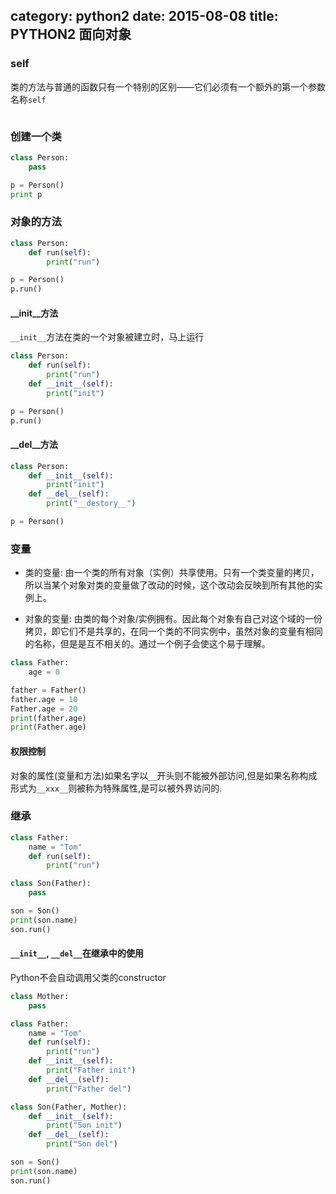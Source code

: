 category: python2
date: 2015-08-08
title: PYTHON2 面向对象
---

### self
类的方法与普通的函数只有一个特别的区别——它们必须有一个额外的第一个参数名称`self`
```python

```

### 创建一个类
```python
class Person:
    pass

p = Person()
print p
```

### 对象的方法
```python
class Person:
    def run(self):
        print("run")

p = Person()
p.run()
```

#### __init__方法
`__init__`方法在类的一个对象被建立时，马上运行
```python
class Person:
    def run(self):
        print("run")
    def __init__(self):
        print("init")

p = Person()
p.run()
```

#### __del__方法
```python
class Person:
    def __init__(self):
        print("init")
    def __del__(self):
        print("__destory__")

p = Person()
```

### 变量
* 类的变量: 由一个类的所有对象（实例）共享使用。只有一个类变量的拷贝，所以当某个对象对类的变量做了改动的时候，这个改动会反映到所有其他的实例上。

* 对象的变量: 由类的每个对象/实例拥有。因此每个对象有自己对这个域的一份拷贝，即它们不是共享的，在同一个类的不同实例中，虽然对象的变量有相同的名称，但是是互不相关的。通过一个例子会使这个易于理解。

```python
class Father:
    age = 0

father = Father()
father.age = 10
Father.age = 20
print(father.age)
print(Father.age)
```

#### 权限控制
对象的属性(变量和方法)如果名字以`__`开头则不能被外部访问,但是如果名称构成形式为`__xxx__`则被称为特殊属性,是可以被外界访问的.

### 继承
```python
class Father:
    name = "Tom"
    def run(self):
        print("run")

class Son(Father):
    pass

son = Son()
print(son.name)
son.run()

```

#### `__init__`, `__del__`在继承中的使用
Python不会自动调用父类的constructor
```python
class Mother:
    pass

class Father:
    name = "Tom"
    def run(self):
        print("run")
    def __init__(self):
        print("Father init")
    def __del__(self):
        print("Father del")

class Son(Father, Mother):
    def __init__(self):
        print("Son init")
    def __del__(self):
        print("Son del")

son = Son()
print(son.name)
son.run()
```


 
